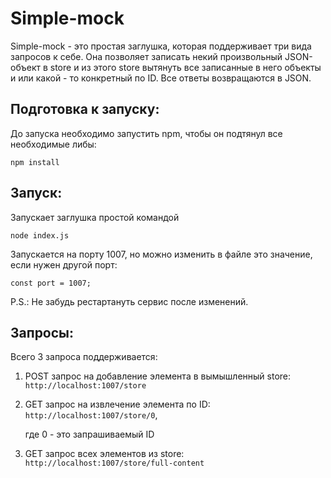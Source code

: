 # Simple-mock

Simple-mock - это простая заглушка, которая поддерживает три вида запросов к себе.
Она позволяет записать некий произвольный JSON-объект в store и из этого store вытянуть все записанные в него объекты и или какой - то конкретный по ID.
Все ответы возвращаются в JSON.

## Подготовка к запуску:

До запуска необходимо запустить npm, чтобы он подтянул все необходимые либы:

`npm install`

## Запуск:

Запускает заглушка простой командой

`node index.js`

Запускается на порту 1007, но можно изменить в файле это значение, если нужен другой порт:

`const port = 1007;`

P.S.: Не забудь рестартануть сервис после изменений.

## Запросы:

Всего 3 запроса поддерживается:

1. POST запрос на добавление элемента в вымышленный store:
    `http://localhost:1007/store`

2. GET запрос на извлечение элемента по ID:
    `http://localhost:1007/store/0`,
    
    где 0 - это запрашиваемый ID

3. GET запрос всех элементов из store:
    `http://localhost:1007/store/full-content`